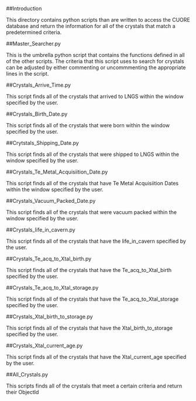 ##Introduction 

This directory contains python scripts than are written to access the CUORE 
database and return the information for all of the crystals that match a 
predetermined criteria. 

##Master_Searcher.py 

This is the umbrella python script that contains the functions defined in all 
of the other scripts. The criteria that this script uses to search for crystals 
can be adjusted by either commenting or uncommmenting the appropriate lines in 
the script.

##Crystals_Arrive_Time.py 

This script finds all of the crystals that arrived to LNGS within the window 
specified by the user. 

##Crystals_Birth_Date.py  

This script finds all of the crystals that were born within the window specified 
by the user.

##Crytstals_Shipping_Date.py 

This script finds all of the crystals that were shipped to LNGS within the window 
specified by the user. 

##Crystals_Te_Metal_Acquisiition_Date.py 

This script finds all of the crystals that have Te Metal Acquisiition Dates within 
the window specified by the user.

##Crystals_Vacuum_Packed_Date.py 

This script finds all of the crystals that were vacuum packed within the window 
specified by the user.

##Crystals_life_in_cavern.py
 
This script finds all of the crystals that have the life_in_cavern specified by 
the user.
 
##Crystals_Te_acq_to_Xtal_birth.py 

This script finds all of the crystals that have the Te_acq_to_Xtal_birth specified 
by the user.

##Crystals_Te_acq_to_Xtal_storage.py  

This script finds all of the crystals that have the Te_acq_to_Xtal_storage specified 
by the user.

##Crystals_Xtal_birth_to_storage.py 

This script finds all of the crystals that have the Xtal_birth_to_storage specified 
by the user. 

##Crystals_Xtal_current_age.py 

This script finds all of the crystals that have the Xtal_current_age specified by the 
user. 

##All_Crystals.py 

This scripts finds all of the crystals that meet a certain criteria and return their ObjectId

